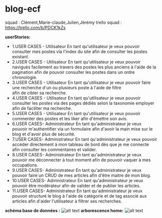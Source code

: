 # blog-ecf
squad : Clément,Marie-claude,Julien,Jérémy
trello squad : https://trello.com/b/PDCK1kZs


**userStories:** 
* 1.USER CASES - Utilisateur
En tant qu'utilisateur 
je veux pouvoir consulter mes postes
via l'index du site 
afin de consulter les postes existant.
* 2.USER CASES - Utilisateur
En tant qu'utilisateur 
je veux pouvoir navigués facilement au travers des postes les plus anciens à l'aide de la pagination
afin  de pouvoir consulter les postes dans un ordre chronologie.
* 3.USER CASES - Utilisateur
En tant qu'utilisateur 
je veux pouvoir faire une recherche d'un ou plusieurs poste à l'aide de filtre	
afin de cibler sa recherche.
* 4.USER CASES - Utilisateur
En tant qu'utilisateur 
je veux pouvoir consulter les postes via des pages dédiés selon la taxonomie employer	
afin de faciliter ma recherche.
* 5.USER CASES - Utilisateur
En tant qu'utilisateur 
je veux pouvoir commenter des postes et les liker
afin d'émettre son avis.
* 6.USER CASES- Administrateur
En tant qu'administrateur
je veux pouvoir m'authentifier via un formulaire
afin d'avoir la main mise sur le blog et d'avoir plus de sécurité.
* 7.USER CASES- Administrateur
En tant qu'administrateur
je veux pouvoir accéder directement à mon tableau de bord dès que je me connecte
afin consulter les commentaires et valider.
* 8.USER CASES- Administrateur
En tant qu'administrateur
je veux pouvoir me déconnecter à tout moment 
afin de pouvoir vaquer à mes occupations.
* 9.USER CASES- Administrateur
En tant qu'administrateur
je veux pouvoir faire un CRUD de mes articles
afin d'être maitre de mon blog.
* 10.USER CASES- Administrateur
En tant qu'administrateur
je veux pouvoir être modérateur
afin de valider et de publier les articles.
* 11.USER CASES- Administrateur
En tant qu'administrateur
je veux pouvoir structuré le blog à l'aide de catégorie et de tag associé aux articles
afin d'aider l'utilisateur à filtrer ses recherches.

**schéma base de données :** 
![alt text](https://trello-attachments.s3.amazonaws.com/60d91951bbfdff08d80e3e0b/60d9196508e4073dc4132568/fa3a4b7077340953aa99d47c08bddcf9/Capture_d%E2%80%99%C3%A9cran_(51).png)
**arborescence home:**
![alt text](https://trello-attachments.s3.amazonaws.com/60d91951bbfdff08d80e3e0b/60d91d824543738ef578e542/d9d3ba01fdab9487d7a7eac27a2936f4/Capture_d%E2%80%99%C3%A9cran_(48).png)
